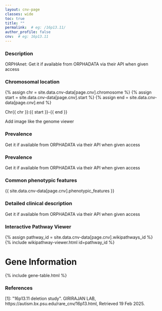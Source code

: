 ```yaml
---
layout: cnv-page
classes: wide
toc: true
title: ""
permalink:  # eg: /16p13.11/
author_profile: false
cnv:  # eg: 16p13.11
---
```


<!-- Data is pulled from _data/cnv-data.yml based on page.cnv -->

<!-- CNV description fetched from the ORPHADATA via the API with granted access-->
### Description
<p>ORPHAnet: Get it if available from ORPHADATA via their API when given access</p>

### Chromosomal location
{% assign chr = site.data.cnv-data[page.cnv].chromosome %}
{% assign start = site.data.cnv-data[page.cnv].start %}
{% assign end = site.data.cnv-data[page.cnv].end %}

<p>Chr{{ chr }}:{{ start }}-{{ end }}</p>

<!-- TODO Sequence Viewer -->
</p> Add image like the genome viewer <!-- TODO --> </p>

### Prevalence <!-- TODO -->
<p>Get it if available from ORPHADATA via their API when given access</p>

### Prevalence <!-- TODO -->
<p>Get it if available from ORPHADATA via their API when given access</p>

### Common phenotypic features <!-- TODO -->
<p>{{ site.data.cnv-data[page.cnv].phenotypic_features }}</p>

### Detailed clinical description <!-- TODO -->
<p>Get it if available from ORPHADATA via their API when given access</p>

<!-- WikiPathways Viewer-->
### Interactive Pathway Viewer
<!-- In the pathway_id = site.data['wikipathways-ids']['cnv'] change the cnv with the name of the CNV that is already stored in the _data/wikipathways-ids.yml -->
{% assign pathway_id = site.data.cnv-data[page.cnv].wikipathways_id %}
{% include wikipathway-viewer.html id=pathway_id %}

<!-- Get the Gene table from _includes/gene-table.html
There we have the structure of the table to which we can add dynamically the rows based on the given geneSymbols list -->
# Gene Information 
{% include gene-table.html %} <!-- from _includes/gene-table.html -->

<!-- Call the function to add to the Gene table the information fetched from HGNC and from ORPHADATA -->
<script type="module">
    import { displayGeneLinks } from '/assets/js/populate-gene-table.js';

    const geneSymbols = {% assign gene_list = site.data.cnv-data[page.cnv].genes %}{{ gene_list | jsonify }};
    displayGeneLinks(geneSymbols);
</script>

<!-- TODO: Fix the references so they can be linked in the text -->
### References
<p>
[1]: "16p13.11 deletion study". GIRIRAJAN LAB, https://autism.bx.psu.edu/rare_cnv/16p13.html, Retrieved 19 Feb 2025. <br>
</p>
